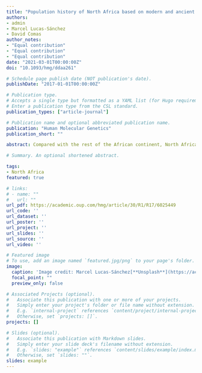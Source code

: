 ```yaml
---
title: "Population history of North Africa based on modern and ancient genomes"
authors:
- admin
- Marcel Lucas-Sánchez
- David Comas
author_notes:
- "Equal contribution"
- "Equal contribution"
- "Equal contribution"
date: "2021-03-01T00:00:00Z"
doi: "10.1093/hmg/ddaa261"

# Schedule page publish date (NOT publication's date).
publishDate: "2017-01-01T00:00:00Z"

# Publication type.
# Accepts a single type but formatted as a YAML list (for Hugo requirements).
# Enter a publication type from the CSL standard.
publication_types: ["article-journal"]

# Publication name and optional abbreviated publication name.
publication: "Human Molecular Genetics"
publication_short: ""

abstract: Compared with the rest of the African continent, North Africa has provided limited genomic data. Nonetheless, the genetic data available show a complex demographic scenario characterized by extensive admixture and drift. Despite the continuous gene flow from the Middle East, Europe and sub-Saharan Africa, an autochthonous genetic component that dates back to pre-Holocene times is still present in North African groups. The comparison of ancient and modern genomes has evidenced a genetic continuity in the region since Epipaleolithic times. Later population movements, especially the gene flow from the Middle East associated with the Neolithic, have diluted the genetic autochthonous component, creating an east to west gradient. Recent historical movements, such as the Arabization, have also contributed to the genetic landscape observed currently in North Africa and have culturally transformed the region. Genome analyses have not shown evidence of a clear correlation between cultural and genetic diversity in North Africa, as there is no genetic pattern of differentiation between Tamazight (i.e. Berber) and Arab speakers as a whole. Besides the gene flow received from neighboring areas, the analysis of North African genomes has shown that the region has also acted as a source of gene flow since ancient times. As a result of the genetic uniqueness of North African groups and the lack of available data, there is an urgent need for the study of genetic variation in the region and its implications in health and disease.

# Summary. An optional shortened abstract.

tags:
- North Africa
featured: true

# links:
# - name: ""
#   url: ""
url_pdf: https://academic.oup.com/hmg/article/30/R1/R17/6025449
url_code: ''
url_dataset: ''
url_poster: ''
url_project: ''
url_slides: ''
url_source: ''
url_video: ''

# Featured image
# To use, add an image named `featured.jpg/png` to your page's folder. 
image:
  caption: 'Image credit: Marcel Lucas-Sánchez[**Unsplash**](https://academic.oup.com/hmg/article/30/R1/R17/6025449)'
  focal_point: ""
  preview_only: false

# Associated Projects (optional).
#   Associate this publication with one or more of your projects.
#   Simply enter your project's folder or file name without extension.
#   E.g. `internal-project` references `content/project/internal-project/index.md`.
#   Otherwise, set `projects: []`.
projects: []

# Slides (optional).
#   Associate this publication with Markdown slides.
#   Simply enter your slide deck's filename without extension.
#   E.g. `slides: "example"` references `content/slides/example/index.md`.
#   Otherwise, set `slides: ""`.
slides: example
---
```

